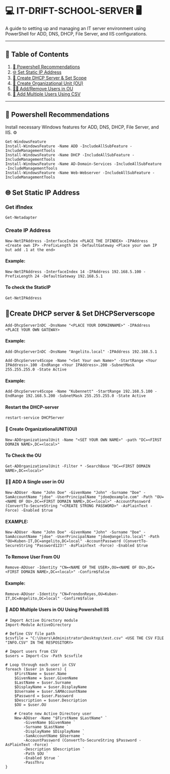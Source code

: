 # **💻 IT-DRIFT-SCHOOL-SERVER 🖥️**

A guide to setting up and managing an IT server environment using PowerShell for ADD, DNS, DHCP, File Server, and IIS configurations.

---

## **📖 Table of Contents**
1. [🚀 Powershell Recommendations](#-powershell-recommendations-)
2. [🌐 Set Static IP Address](#-set-static-ip-address)
3. [📡 Create DHCP Server & Set Scope](#create-dhcp-server--set-dhcpserverscope)
4. [📂 Create Organizational Unit (OU)](#create-dhcp-server--set-dhcpserverscope)
5. [🧑🏻 Add/Remove Users in OU](#-add-a-single-user-in-ou)
6. [👥 Add Multiple Users Using CSV](#-add-multiple-users-in-ou-using-powershell-iis)

---

## **🚀 Powershell Recommendations** <a name="powershell-recommendations"></a>
Install necessary Windows features for ADD, DNS, DHCP, File Server, and IIS. ⚙️

```
Get-WindowsFeature
Install-WindowsFeature -Name ADD -IncludeAllSubFeature -IncludeManagementTools
Install-WindowsFeature -Name DHCP -IncludeAllSubFeature -IncludeManagementTools
Install-WindowsFeature -Name AD-Domain-Services -IncludeAllSubFeature -IncludeManagementTools
Install-WindowsFeature -Name Web-Webserver -IncludeAllSubFeature -IncludeManagementTools
```

## 🌐 Set Static IP Address

### Get ifIndex
```
Get-Netadapter
```
### Create IP Address
```
New-NetIPAddress -InterfaceIndex <PLACE THE IFINDEX> -IPAddress <Create own IP> -PrefixLength 24 -DefaultGateway <Place your own IP but add .1 at the end>
```
#### Example:
```
New-NetIPAddress -InterfaceIndex 14 -IPAddress 192.168.5.100 -PrefixLength 24 -DefaultGateway 192.168.5.1
```
#### To check the StaticIP
```
Get-NetIPAddress
```


## 📡Create DHCP server & Set DHCPServerscope
```
Add-DhcpServerInDC -DnsName "<PLACE YOUR DOMAINNAME>" -IPAddress <PLACE YOUR OWN GATEWAY>
```
#### Example:
```
Add-DhcpServerInDC -DnsName "Angelito.local" -IPAddress 192.168.5.1
```
```
Add-DhcpServerv4Scope -Name "<Set Your own Name>" -StartRange <Your IPAddress>.100 -EndRange <Your IPAddress>.200 -SubnetMask 255.255.255.0 -State Active
```
#### Example:
```
Add-DhcpServerv4Scope -Name "Kubennett" -StartRange 192.168.5.100 -EndRange 192.168.5.200 -SubnetMask 255.255.255.0 -State Active
```
#### Restart the DHCP-server
```
restart-service DHCPServer
```


#### 📂 Create OrganizationalUNIT(OU)
```
New-ADOrganizationalUnit -Name "<SET YOUR OWN NAME>" -path "DC=<FIRST DOMAIN NAME>,DC=<local>"
```
#### To Check the OU
```
Get-ADOrganizationalUnit -Filter * -SearchBase "DC=<FIRST DOMAIN NAME>,DC=<local>"
```

#### 🧑🏻 ADD A Single user in OU
```
New-ADUser -Name "John Doe" -GivenName "John" -Surname "Doe" -SamAccountName "jdoe" -UserPrincipalName "jdoe@example.com" -Path "OU=<NAME OF OU>,DC=<FIRST DOMAIN NAME>,DC=<local>" -AccountPassword (ConvertTo-SecureString "<CREATE STRONG PASSWORD>" -AsPlainText -Force) -Enabled $true
```
#### EXAMPLE:
```
New-ADUser -Name "John Doe" -GivenName "John" -Surname "Doe" -SamAccountName "jdoe" -UserPrincipalName "jdoe@angelito.local" -Path "OU=Kuben-IT,DC=angelito,DC=local" -AccountPassword (ConvertTo-SecureString "Password123!" -AsPlainText -Force) -Enabled $true
```

#### To Remove User From OU
```
Remove-ADUser -Identity "CN=<NAME OF THE USER>,OU=<NAME OF OU>,DC=<FIRST DOMAIN NAME>,DC=<local>" -Confirm$false
```
#### Example:
```
Remove-ADUser -Identity "CN=FrendonReyes,OU=Kuben-IT,DC=Angelito,DC=local" -Confirm$false
```

#### 👥 ADD Multiple Users in OU Using Powershell IIS 
```
# Import Active Directory module
Import-Module ActiveDirectory

# Define CSV file path
$csvfile = "C:\Users\Administrator\Desktop\test.csv" <USE THE CSV FILE "INFO.CSV" IN THE RESPOSITORY>

# Import users from CSV
$users = Import-Csv -Path $csvfile

# Loop through each user in CSV
foreach ($user in $users) {
    $FirstName = $user.Name
    $GivenName = $user.GivenName
    $LastName = $user.Surname
    $DisplayName = $user.DisplayName
    $Username = $user.SAMAccountName
    $Password = $user.Password
    $Description = $user.Description
    $OU = $user.OU

    # Create new Active Directory user
    New-ADUser -Name "$FirstName $LastName" `
        -GivenName $GivenName `
        -Surname $LastName `
        -DisplayName $DisplayName `
        -SamAccountName $Username `
        -AccountPassword (ConvertTo-SecureString $Password -AsPlainText -Force) `
        -Description $Description `
        -Path $OU `
        -Enabled $true `
        -PassThru
}

```


